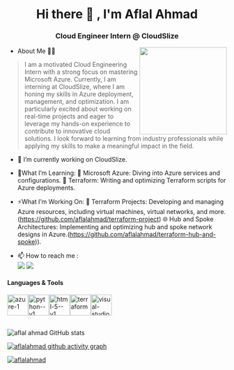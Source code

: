 
<h1 align="center">Hi there 👋 , I'm Aflal Ahmad</h1>

<h3 align="center"> Cloud Engineer Intern @ CloudSlize </h3>
<img align="right" width="200" height="200" src="https://smeoncloud.in/wp-content/uploads/2022/03/What-is-cloud-computing-1.gif">


<!--
**aflalahmad/aflalahmad** is a ✨ _special_ ✨ repository because its `README.md` (this file) appears on your GitHub profile.

Here are some ideas to get you started:

- 🔭 I’m currently working on ...
- 🌱 I’m currently learning ...
- 👯 I’m looking to collaborate on ...
- 🤔 I’m looking for help with ...
- 💬 Ask me about ...
- 📫 How to reach me: ...
- 😄 Pronouns: ...
- ⚡ Fun fact: ...
-->
- About Me 🙋‍♂️

> I am a motivated Cloud Engineering Intern with a strong focus on mastering Microsoft Azure. Currently, I am interning at CloudSlize, where I am honing my skills in Azure deployment, management, and optimization. I am particularly excited about working on real-time projects and eager to leverage my hands-on experience to contribute to innovative cloud solutions. I look forward to learning from industry professionals while applying my skills to make a meaningful impact in the field.



- 🔭 I’m currently working on CloudSlize.
- 🌱What I’m Learning:
🌱 Microsoft Azure: Diving into Azure services and configurations.
📜 Terraform: Writing and optimizing Terraform scripts for Azure deployments.

- ⚡What I’m Working On:
🔭 Terraform Projects: Developing and managing Azure resources, including virtual machines, virtual networks, and more.(https://github.com/aflalahmad/terraform-project)
🌐 Hub and Spoke Architectures: Implementing and optimizing hub and spoke network designs in Azure.(https://github.com/aflalahmad/terraform-hub-and-spoke)).


- 📫 How to reach me :
<br/> [<img src="https://img.shields.io/badge/LinkedIn-0077B5?style=for-the-badge&logo=linkedin&logoColor=white" />](https://www.linkedin.com/in/aflalahmadav/) [<img src="https://img.shields.io/badge/GitHub-100000?style=for-the-badge&logo=github&logoColor=white" />](https://github.com/aflalahmad)

#### Languages & Tools</br>
<img width="48" height="48" src="https://img.icons8.com/fluency/48/azure-1.png" alt="azure-1"/><img width="48" height="48" src="https://img.icons8.com/color/48/python--v1.png" alt="python--v1"/><img width="48" height="48" src="https://img.icons8.com/color/48/html-5--v1.png" alt="html-5--v1"/><img width="48" height="48" src="https://img.icons8.com/color/48/terraform.png" alt="terraform"/><img width="48" height="48" src="https://img.icons8.com/fluency/48/visual-studio-code-2019.png" alt="visual-studio-code-2019"/>
</br></br>

![aflal ahmad GitHub stats](https://github-readme-stats.vercel.app/api?username=aflalahmad&theme=blue-green&show_icons=true&hide_border=false&count_private=false)

[![aflalahmad github activity graph](https://github-readme-activity-graph.vercel.app/graph?username=aflalahmad&bg_color=000000&color=ffffff&line=51f565&point=ffffff&area=true&hide_border=true)](https://ashutosh00710.github.io/github-readme-activity-graph/?)





<p align="left"> <a href="https://github.com/ryo-ma/github-profile-trophy"><img src="https://github-profile-trophy.vercel.app/?username=aflalahmad" alt="aflalahmad" /></a> </p>


<!-- <img width="30" height="30" src="https://img.icons8.com/color/48/gmail-new.png" alt="gmail-new"/>
<img width="30" height="30" src="https://img.icons8.com/fluency/48/microsoft-outlook-2019.png" alt="microsoft-outlook-2019"/>

<img width="25" height="25" src="https://img.icons8.com/fluency/48/linkedin.png" alt="linkedin"/> [LinkedIn](https://www.linkedin.com/in/aflalahmadav/) -->

